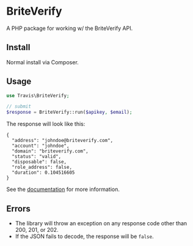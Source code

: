 # BriteVerify

A PHP package for working w/ the BriteVerify API.

## Install

Normal install via Composer.

## Usage

```php
use Travis\BriteVerify;

// submit
$response = BriteVerify::run($apikey, $email);
```

The response will look like this:

```
{
  "address": "johndoe@briteverify.com",
  "account": "johndoe",
  "domain": "briteverify.com",
  "status": "valid",
  "disposable": false,
  "role_address": false,
  "duration": 0.104516605
}
```

See the [documentation](https://support.briteverify.com/briteverify-verification-apis/real-time-email-api) for more information.

## Errors

- The library will throw an exception on any response code other than 200, 201, or 202.
- If the JSON fails to decode, the response will be ``false``.